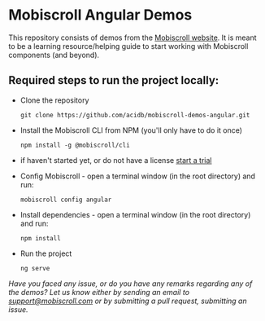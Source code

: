 Mobiscroll Angular Demos
========================

This repository consists of demos from the [Mobiscroll website](https://demo.mobiscroll.com/).
It is meant to be a learning resource/helping guide to start working with Mobiscroll components (and beyond).


Required steps to run the project locally:
-----------------------------------------

- Clone the repository

      git clone https://github.com/acidb/mobiscroll-demos-angular.git

- Install the Mobiscroll CLI from NPM (you'll only have to do it once)

      npm install -g @mobiscroll/cli

- if haven't started yet, or do not have a license [start a trial](https://mobiscroll.com/starttrial)

- Config Mobiscroll - open a terminal window (in the root directory) and run:

      mobiscroll config angular

- Install dependencies - open a terminal window (in the root directory) and run:

      npm install

- Run the project

      ng serve


*Have you faced any issue, or do you have any remarks regarding any of the demos? Let us know either by sending an email to support@mobiscroll.com or by submitting a pull request, submitting an issue.*
